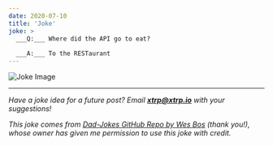 ```yaml
---
date: 2020-07-10
title: 'Joke'
joke: >
  ___Q:___ Where did the API go to eat?
  
  ___A:___ To the RESTaurant
---
```


![Joke Image](https://private.xtrp.io/projects/DailyDeveloperJokes/public_image_server/images/5e125952bbb70.png)

---
*Have a joke idea for a future post? Email **[xtrp@xtrp.io](mailto:xtrp@xtrp.io)** with your suggestions!*

*This joke comes from [Dad-Jokes GitHub Repo by Wes Bos](https://github.com/wesbos/dad-jokes) (thank you!), whose owner has given me permission to use this joke with credit.*

<!-- 
Joke text:
**Q:** Where did the API go to eat?

**A:** To the RESTaurant
 -->

